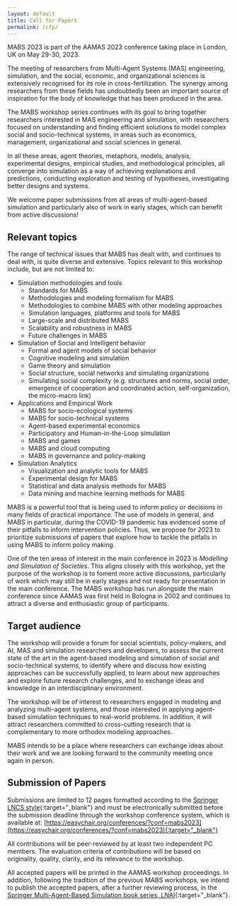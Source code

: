 ```yaml
---
layout: default
title: Call for Papers
permalink: /cfp/
---
```


MABS 2023 is part of the AAMAS 2023 conference taking place in London, UK on May 29-30, 2023.

The meeting of researchers from Multi-Agent Systems (MAS) engineering, simulation, and the social, economic, and organizational sciences is extensively recognised for its role in cross-fertilization. The synergy among researchers from these fields has undoubtedly been an important source of inspiration for the body of knowledge that has been produced in the area.

The MABS workshop series continues with its goal to bring together researchers interested in MAS engineering and simulation, with researchers focused on understanding and finding efficient solutions to model complex social and socio-technical systems, in areas such as economics, management, organizational and social sciences in general.

In all these areas, agent theories, metaphors, models, analysis, experimental designs, empirical studies, and methodological principles, all converge into simulation as a way of achieving explanations and predictions, conducting exploration and testing of hypotheses, investigating better designs and systems.

We welcome paper submissions from all areas of multi-agent-based simulation and particularly also of work in early stages, which can benefit from active discussions!

## Relevant topics
The range of technical issues that MABS has dealt with, and continues to deal with, is quite diverse and extensive. Topics relevant to this workshop include, but are not limited to: 

* Simulation methodologies and tools
  + Standards for MABS
  + Methodologies and modeling formalism for MABS
  + Methodologies to combine MABS with other modeling approaches
  + Simulation languages, platforms and tools for MABS
  + Large-scale and distributed MABS
  + Scalability and robustness in MABS
  + Future challenges in MABS
* Simulation of Social and Intelligent behavior
  + Formal and agent models of social behavior
  + Cognitive modeling and simulation
  + Game theory and simulation
  + Social structure, social networks and simulating organizations
  + Simulating social complexity (e.g. structures and norms, social order, emergence of cooperation and coordinated action, self-organization, the micro-macro link)
* Applications and Empirical Work
  + MABS for socio-ecological systems
  + MABS for socio-technical systems
  + Agent-based experimental economics
  + Participatory and Human-in-the-Loop simulation
  + MABS and games
  + MABS and cloud computing
  + MABS in governance and policy-making
* Simulation Analytics
  + Visualization and analytic tools for MABS
  + Experimental design for MABS
  + Statistical and data analysis methods for MABS
  + Data mining and machine learning methods for MABS

MABS is a powerful tool that is being used to inform policy or decisions in many fields of practical importance. The use of models in general, and MABS in particular, during the COVID-19 pandemic has evidenced some of their pitfalls to inform intervention policies. Thus, we propose for 2023 to prioritize submissions of papers that explore how to tackle the pitfalls in using MABS to inform policy making.

One of the ten areas of interest in the main conference in 2023 is _Modelling and Simulation of Societies_. This aligns closely with this workshop, yet the purpose of the workshop is to foment more active discussions, particularly of work which may still be in early stages and not ready for presentation in the main conference. The MABS workshop has run alongside the main conference since AAMAS was first held in Bologna in 2002 and continues to attract a diverse and enthusiastic group of participants.

## Target audience
The workshop will provide a forum for social scientists, policy-makers, and AI, MAS and simulation researchers and developers, to assess the current state of the art in the agent-based modeling and simulation of social and socio-technical systems, to identify where and discuss how existing approaches can be successfully applied, to learn about new approaches and explore future research challenges, and to exchange ideas and knowledge in an interdisciplinary environment.

The workshop will be of interest to researchers engaged in modeling and analyzing multi-agent systems, and those interested in applying agent-based simulation techniques to real-world problems. In addition, it will attract researchers committed to cross-cutting research that is complementary to more orthodox modeling approaches.

MABS intends to be a place where researchers can exchange ideas about their work and we are looking forward to the community meeting once again in person.

## Submission of Papers 
Submissions are limited to 12 pages formatted according to the [Springer LNCS style](https://www.springer.com/gp/computer-science/lncs/conference-proceedings-guidelines){:target="_blank"} and must be electronically submitted before the submission deadline through the workshop conference system, which is available at: [https://easychair.org/conferences/?conf=mabs2023](https://easychair.org/conferences/?conf=mabs2023){:target="_blank"}

All contributions will be peer-reviewed by at least two independent PC members. The evaluation criteria of contributions will be based on originality, quality, clarity, and its relevance to the workshop.

All accepted papers will be printed in the AAMAS workshop proceedings. In addition, following the tradition of the previous MABS workshops, we intend to publish the accepted papers, after a further reviewing process, in the [Springer Multi-Agent-Based Simulation book series, LNAI](https://link.springer.com/conference/mabs){:target="_blank"}.
